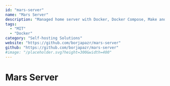 ```yaml
---
id: "mars-server"
name: "Mars Server"
description: "Managed home server with Docker, Docker Compose, Make and Bash."
tags:
  - "MIT"
  - "Docker"
category: "Self-hosting Solutions"
website: "https://github.com/borjapazr/mars-server"
github: "https://github.com/borjapazr/mars-server"
#image: "/placeholder.svg?height=300&width=400"
---
```


# Mars Server
